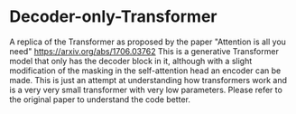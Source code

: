 # Decoder-only-Transformer
A replica of the Transformer as proposed by the paper "Attention is all you need" https://arxiv.org/abs/1706.03762
This is a generative Transformer model that only has the decoder block in it, although with a slight modification of the masking in the self-attention head an encoder can be made. This is just an attempt at understanding how transformers work and is a very very small transformer with very low parameters. Please refer to the original paper to understand the code better. 
